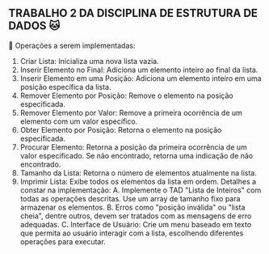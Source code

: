 ## TRABALHO 2 DA DISCIPLINA DE  ESTRUTURA DE DADOS 🐱

🐶 Operações a serem implementadas:
01. Criar Lista: Inicializa uma nova lista vazia.
02. Inserir Elemento no Final: Adiciona um elemento inteiro ao final da lista.
03. Inserir Elemento em uma Posição: Adiciona um elemento inteiro em uma posição específica da lista.
04. Remover Elemento por Posição: Remove o elemento na posição especificada.
05. Remover Elemento por Valor: Remove a primeira ocorrência de um elemento com um valor 
específico.
06. Obter Elemento por Posição: Retorna o elemento na posição especificada.
07. Procurar Elemento: Retorna a posição da primeira ocorrência de um valor especificado. Se não 
encontrado, retorna uma indicação de não encontrado.
08. Tamanho da Lista: Retorna o número de elementos atualmente na lista.
09. Imprimir Lista: Exibe todos os elementos da lista em ordem.
Detalhes a constar na implementação:
A. Implemente o TAD "Lista de Inteiros" com todas as operações descritas. Use um array de tamanho fixo 
para armazenar os elementos. 
B. Erros como "posição inválida" ou "lista cheia", dentre outros, devem ser tratados com as mensagens de 
erro adequadas.
C. Interface de Usuário: Crie um menu baseado em texto que permita ao usuário interagir com a lista, 
escolhendo diferentes operações para executar.
